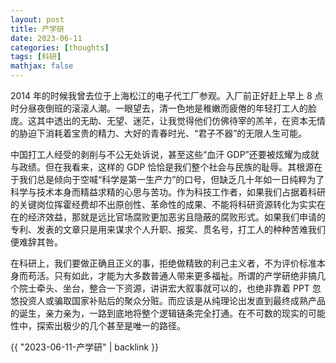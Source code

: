 ```yaml
---
layout: post
title: 产学研
date: 2023-06-11
categories: [thoughts]
tags: [科研]
mathjax: false
---
```


2014 年的时候我曾去位于上海松江的电子代工厂参观。入厂前正好赶上早上 8 点时分昼夜倒班的滚滚人潮。一眼望去，清一色地是稚嫩而疲倦的年轻打工人的脸庞。这其中透出的无助、无望、迷茫，让我觉得他们仿佛待宰的羔羊，在资本无情的胁迫下消耗着宝贵的精力、大好的青春时光、“君子不器”的无限人生可能。

中国打工人经受的剥削与不公无处诉说，甚至这些“血汗 GDP”还要被炫耀为成就与政绩。但在我看来，这样的 GDP 恰恰是我们整个社会与民族的耻辱。其根源在于我们总是倾向于空喊“科学是第一生产力”的口号，但缺乏几十年如一日纯粹为了科学与技术本身而精益求精的心思与苦功。作为科技工作者，如果我们占据着科研的关键岗位挥霍经费却不出原创性、革命性的成果、不能将科研资源转化为实实在在的经济效益，那就是远比官场腐败更加恶劣且隐蔽的腐败形式。如果我们申请的专利、发表的文章只是用来谋求个人升职、报奖、贯名号，打工人的种种苦难我们便难辞其咎。

在科研上，我们要做正确且正义的事，拒绝做精致的利己主义者，不为评价标准本身而苟活。只有如此，才能为大多数普通人带来更多福祉。所谓的产学研绝非搞几个院士牵头、坐台，整合一下资源，讲讲宏大叙事就可以的，也绝非靠着 PPT 忽悠投资人或骗取国家补贴后的聚众分赃。而应该是从纯理论出发直到最终成熟产品的诞生，亲力亲为，一路到底地将整个逻辑链条完全打通。在不可数的现实的可能性中，探索出极少的几个甚至是唯一的路径。

{{ "2023-06-11-产学研" | backlink }}

